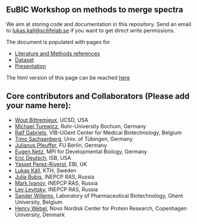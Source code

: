 ## EuBIC Workshop on methods to merge spectra

We aim at storing code and documentation in this repository. Send an email to lukas.kall@scilifelab.se if you want to get direct write permissions.

The document is populated with pages for

- [Literature and Methods references](literature)
- [Dataset](https://github.com/ypriverol/specpride/blob/master/datasets.md)
- [Presentation](https://docs.google.com/presentation/d/1f9gMnzccAfw_EnLuwh-cbEAngYUHMVzfp19Fa_9URrc/edit?usp=sharing)

The html version of this page can be reached [here](https://statisticalbiotechnology.github.io/specpride/)

## Core contributors and Collaborators (Please add your name here):

 - [Wout Bittremieux](mailto:wout.bittremieux@health.ucsd.edu), UCSD, USA
 - [Michael Turewicz](mailto:michael.turewicz@rub.de), Ruhr-University Bochum, Germany
 - [Ralf Gabriels](mailto:ralf.gabriels@ugent.be), VIB-UGent Center for Medical Biotechnology, Belgium
 - [Timo Sachsenberg](mailto:sachsenb@informatik.uni-tuebingen.de), Univ. of Tübingen, Germany
 - [Julianus Pfeuffer](mailto:pfeuffer@informatik.uni-tuebingen.de), FU Berlin, Germany
 - [Eugen Netz](mailto:eugen.netz@tuebingen.mpg.de), MPI for Developmental Biology, Germany
 - [Eric Deutsch](mailto:edeutsch@systemsbiology.org), ISB, USA
 - [Yasset Perez-Riverol](mailto:yperez@ebi.ac.uk), EBI, UK
 - [Lukas Käll](mailto:lukas.kall@scilifelab.se), KTH, Sweden
 - [Julia Bubis](mailto:juliabubis@gmail.com), INEPCP RAS, Russia
 - [Mark Ivanov](mailto:markmipt@gmail.com), INEPCP RAS, Russia
 - [Lev Levitsky](mailto:lev.levitsky@phystech.edu), INEPCP RAS, Russia
 - [Sander Willems](mailto:sander.willems@ugent.be), Laboratory of Pharmaceutical Biotechnology, Ghent University, Belgium
 - [Henry Webel](mailto:henry.webel@sund.ku.dk), Novo Nordisk Center for Protein Research, Copenhagen University, Denmark

